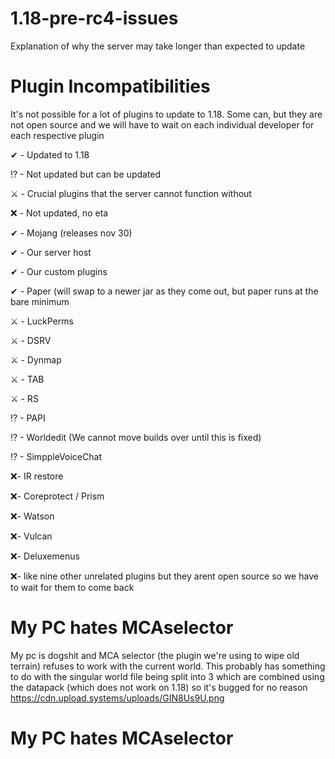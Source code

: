 # 1.18-pre-rc4-issues
Explanation of why the server may take longer than expected to update

# Plugin Incompatibilities
It's not possible for a lot of plugins to update to 1.18. Some can, but they are not open source and we will have to wait on each individual developer for each respective plugin

✔ - Updated to 1.18

⁉ - Not updated but can be updated

⚔ - Crucial plugins that the server cannot function without

❌ - Not updated, no eta




✔ - Mojang (releases nov 30)

✔ - Our server host

✔ - Our custom plugins

✔ - Paper (will swap to a newer jar as they come out, but paper runs at the bare minimum

⚔ - LuckPerms

⚔ - DSRV

⚔ - Dynmap

⚔ - TAB

⚔ - RS

⁉ - PAPI

⁉ - Worldedit (We cannot move builds over until this is fixed)

⁉ - SimppleVoiceChat

❌- IR restore

❌- Coreprotect / Prism

❌- Watson

❌- Vulcan

❌- Deluxemenus

❌- like nine other unrelated plugins but they arent open source so we have to wait for them to come back


# My PC hates MCAselector
My pc is dogshit and MCA selector (the plugin we're using to wipe old terrain) refuses to work with the current world. This probably has something to do with the singular world file being split into 3 which are combined using the datapack (which does not work on 1.18) so it's bugged for no reason
https://cdn.upload.systems/uploads/GIN8Us9U.png

# My PC hates MCAselector
